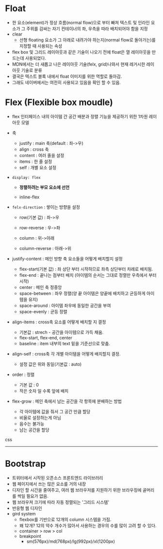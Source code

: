# Float

- 한 요소(element)가 정상 흐름(normal flow)으로 부터 빠져 텍스트 및 인라인 요소가 그 주위를 감싸는 자기 컨테이너의 좌, 우측을 따라 배치되어야 함을 지정
- clear
  - 선형 floating 요소가 그 아래로 내려가야 하는지(normal flow로 돌아가는)를 지정할 때 사용되는 속성
- flex box 및 그리드 레이아웃과 같은 기술이 나오기 전에 float은 열 레이아웃을 만드는데 사용되었다.
- MDN에서는 더 새롭고 나은 레이아웃 기술(felx, grid)나와서 현재 레거시한 레이아웃 기술로 분류
- 결국은 텍스트 블록 내에서 float 이미지를 위한 역할로 돌아감.
- 그래도 네이버에서는 여전히 사용되고 있음을 확인 할 수 있음.



# Flex (Flexible box moudle)

- flex 인터페이스 내의 아이템 간 공간 배분과 정렬 기능을 제공하기 위한 1차원 레이아웃 모델

- 축

  - justify : main 축(default : 좌->우)
  - align : cross 축
  - content : 여러 줄을 설정
  - items : 한 줄 설정
  - self : 개별 요소 설정

- `display: flex`

  - **정렬하려는 부모 요소에 선언**

  - inline-flex

- `felx-direction` :  쌓이는 방향을 설정

  - row(기본 값) : 좌->우

  - row-reverse : 우->좌
  - column : 위->아래
  - column-reverse : 아래->위

- justify-content : 메인 방향 축 요소들을 어떻게 배치할지 설정

  - flex-start(기본 값) : 좌 상단 부터 시작하므로 좌측 상단부터 차례로 배치됨.
  - flex-end : 끝나는 점부터 배치 (아이템의 순서는 그대로 정렬만 우측에서 부터 시작)
  - center : 메인 축 정중앙
  - space-between :  좌우 정렬(양 끝 아이템은 양끝에 배치하고 균등하게 아이템을 유지)
  - space-around : 아이템 좌우에 동일한 공간을 부여
  - space-evenly : 균등 정렬

- align-items : cross축 요소를 어떻게 배치할 지 결정

  - 기본값 : strech - 공간을 아이템으로 가득 채움.
  - flex-start, flex-end, center
  - baseline : item 내부의 text 밑을 기준선으로 맞춤.

- align-self : cross축 각 개별 아이템을 어떻게 배치할지 결정.

  - 설정 값은 위와 동일(기본값 : auto)

- order : 정렬

  - 기본 값 : 0
  - 작은 숫자 일 수록 앞에 배치

- flex-grow : 메인 축에서 남는 공간을 각 항목에 분배하는 방법

  - 각 아이템에 값을 줘서 그 공간 만큼 할당
  - 비율로 설정하는게 아님
  - 음수는 불가능
  - 남는 공간을 할당

css

***

# Bootstrap

- 트위터에서 시작된 오픈소스 프론트엔드 라이브러리
- 웹 페이지에서 쓰는 많은 요소를 거의 내장
- 디자인 할 시간을 줄여주고, 여러 웹 브라우저를 지원하기 위한 브라우징에 골머리를 썩일 필요가 없음.
- 웹 브라우져 크기에 따라 자동 정렬되는 '그리드 시스템'
- 반응형 웹 디자인
- gird system
  - flexbox를 기반으로 12개의  column 시스템을 가짐.
  - 왜 12개? 12의 약수 개수가 많아서 사용하는 경우의 수를 많이 고려 할 수 있다.
  - container > row > col
  - breakpoint
    - sm(576px)/md(768px)/lg(992px)/xl(1200px)